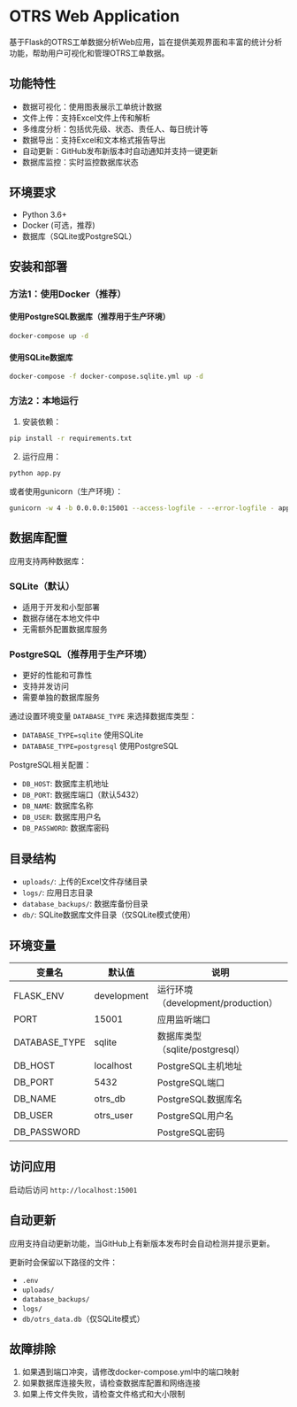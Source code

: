 # OTRS Web Application

基于Flask的OTRS工单数据分析Web应用，旨在提供美观界面和丰富的统计分析功能，帮助用户可视化和管理OTRS工单数据。

## 功能特性

- 数据可视化：使用图表展示工单统计数据
- 文件上传：支持Excel文件上传和解析
- 多维度分析：包括优先级、状态、责任人、每日统计等
- 数据导出：支持Excel和文本格式报告导出
- 自动更新：GitHub发布新版本时自动通知并支持一键更新
- 数据库监控：实时监控数据库状态

## 环境要求

- Python 3.6+
- Docker (可选，推荐)
- 数据库（SQLite或PostgreSQL）

## 安装和部署

### 方法1：使用Docker（推荐）

#### 使用PostgreSQL数据库（推荐用于生产环境）

```bash
docker-compose up -d
```

#### 使用SQLite数据库

```bash
docker-compose -f docker-compose.sqlite.yml up -d
```

### 方法2：本地运行

1. 安装依赖：
```bash
pip install -r requirements.txt
```

2. 运行应用：
```bash
python app.py
```

或者使用gunicorn（生产环境）：
```bash
gunicorn -w 4 -b 0.0.0.0:15001 --access-logfile - --error-logfile - app:app
```

## 数据库配置

应用支持两种数据库：

### SQLite（默认）
- 适用于开发和小型部署
- 数据存储在本地文件中
- 无需额外配置数据库服务

### PostgreSQL（推荐用于生产环境）
- 更好的性能和可靠性
- 支持并发访问
- 需要单独的数据库服务

通过设置环境变量 `DATABASE_TYPE` 来选择数据库类型：
- `DATABASE_TYPE=sqlite` 使用SQLite
- `DATABASE_TYPE=postgresql` 使用PostgreSQL

PostgreSQL相关配置：
- `DB_HOST`: 数据库主机地址
- `DB_PORT`: 数据库端口（默认5432）
- `DB_NAME`: 数据库名称
- `DB_USER`: 数据库用户名
- `DB_PASSWORD`: 数据库密码

## 目录结构

- `uploads/`: 上传的Excel文件存储目录
- `logs/`: 应用日志目录
- `database_backups/`: 数据库备份目录
- `db/`: SQLite数据库文件目录（仅SQLite模式使用）

## 环境变量

| 变量名 | 默认值 | 说明 |
|--------|--------|------|
| FLASK_ENV | development | 运行环境（development/production） |
| PORT | 15001 | 应用监听端口 |
| DATABASE_TYPE | sqlite | 数据库类型（sqlite/postgresql） |
| DB_HOST | localhost | PostgreSQL主机地址 |
| DB_PORT | 5432 | PostgreSQL端口 |
| DB_NAME | otrs_db | PostgreSQL数据库名 |
| DB_USER | otrs_user | PostgreSQL用户名 |
| DB_PASSWORD |  | PostgreSQL密码 |

## 访问应用

启动后访问 `http://localhost:15001`

## 自动更新

应用支持自动更新功能，当GitHub上有新版本发布时会自动检测并提示更新。

更新时会保留以下路径的文件：
- `.env`
- `uploads/`
- `database_backups/`
- `logs/`
- `db/otrs_data.db`（仅SQLite模式）

## 故障排除

1. 如果遇到端口冲突，请修改docker-compose.yml中的端口映射
2. 如果数据库连接失败，请检查数据库配置和网络连接
3. 如果上传文件失败，请检查文件格式和大小限制